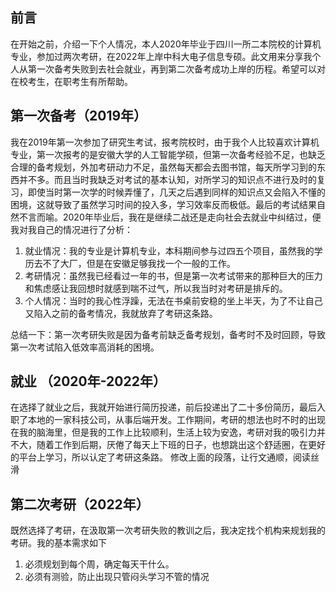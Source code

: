 ## 前言

在开始之前，介绍一下个人情况，本人2020年毕业于四川一所二本院校的计算机专业，参加过两次考研，在2022年上岸中科大电子信息专硕。此文用来分享我个人从第一次备考失败到去社会就业，再到第二次备考成功上岸的历程。希望可以对在校考生，在职考生有所帮助。

## 第一次备考（2019年）

我在2019年第一次参加了研究生考试，报考院校时，由于我个人比较喜欢计算机专业，第一次报考的是安徽大学的人工智能学硕，但第一次备考经验不足，也缺乏合理的备考规划，外加考研动力不足，虽然每天都会去图书馆，每天所学习到的东西并不多。而且当时我缺乏对考试的基本认知，对所学习的知识点不进行及时的复习，即使当时第一次学的时候弄懂了，几天之后遇到同样的知识点又会陷入不懂的困境，这就导致了虽然学习时间的投入多，学习效率反而极低。最后的考试结果自然不言而喻。2020年毕业后，我在是继续二战还是走向社会去就业中纠结过，便我对我自己的情况进行了分析：

1. 就业情况：我的专业是计算机专业，本科期间参与过四五个项目，虽然我的学历去不了大厂，但是在安徽足够我找一个一般的工作。
2. 考研情况：虽然我已经看过一年的书，但是第一次考试带来的那种巨大的压力和焦虑感让我回想时就感到喘不过气，所以我当时对考研是排斥的。
3. 个人情况：当时的我心性浮躁，无法在书桌前安稳的坐上半天，为了不让自己又陷入之前的备考情况，我就放弃了考研这条路。

总结一下：第一次考研失败是因为备考前缺乏备考规划，备考时不及时回顾，导致第一次考试陷入低效率高消耗的困境。

## 就业 （2020年-2022年）

在选择了就业之后，我就开始进行简历投递，前后投递出了二十多份简历，最后入职了本地的一家科技公司，从事后端开发。工作期间，考研的想法也时不时的出现在我的脑海里，但是我的工作上比较顺利，生活上较为安逸，考研对我的吸引力并不大，随着工作到后期，厌倦了每天上下班的日子，也想跳出这个舒适圈，在更好的平台上学习，所以认定了考研这条路。
修改上面的段落，让行文通顺，阅读丝滑

## 第二次考研（2022年）
既然选择了考研，在汲取第一次考研失败的教训之后，我决定找个机构来规划我的考研。我的基本需求如下
1. 必须规划到每个周，确定每天干什么。
2. 必须有测验，防止出现只管闷头学习不管的情况
